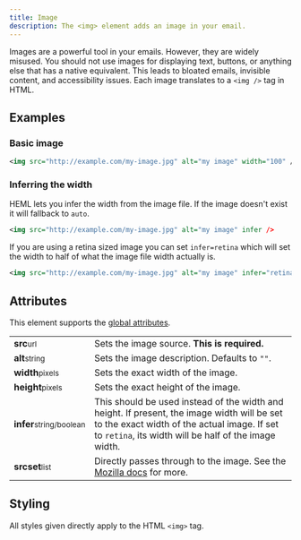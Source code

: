 ```yaml
---
title: Image
description: The <img> element adds an image in your email.
---
```


Images are a powerful tool in your emails. However, they are widely misused. You should not use images for displaying text, buttons, or anything else that has a native equivalent. This leads to bloated emails, invisible content, and accessibility issues. Each image translates to a `<img />` tag in HTML.

## Examples

### Basic image 

```xml
<img src="http://example.com/my-image.jpg" alt="my image" width="100" />
```

### Inferring the width

HEML lets you infer the width from the image file. If the image doesn't exist it will fallback to `auto`.

```xml
<img src="http://example.com/my-image.jpg" alt="my image" infer />
```

If you are using a retina sized image you can set `infer=retina` which will set the width to half of what the image file width actually is.

```xml
<img src="http://example.com/my-image.jpg" alt="my image" infer="retina" />
```

## Attributes

This element supports the [global attributes](/elements/overview#global-attributes).

<div class="attributes-table">

| | |
| --- | --- |
| **src**<small>url</small> | Sets the image source. **This is required.** |
| **alt**<small>string</small> | Sets the image description. Defaults to `""`. |
| **width**<small>pixels</small> | Sets the exact width of the image. |
| **height**<small>pixels</small> | Sets the exact height of the image. |
| **infer**<small>string/boolean</small> | This should be used instead of the width and height. If present, the image width will be set to the exact width of the actual image. If set to `retina`, its width will be half of the image width.  |
| **srcset**<small>list</small> | Directly passes through to the image. See the [Mozilla docs](https://developer.mozilla.org/en-US/docs/Web/HTML/Element/img#attr-srcset) for more. |

</div>

## Styling

All styles given directly apply to the HTML `<img>` tag.
